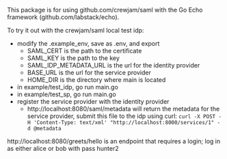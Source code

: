 This package is for using github.com/crewjam/saml with the Go Echo framework (github.com/labstack/echo).

To try it out with the crewjam/saml local test idp:

- modify the .example_env, save as .env, and export
  - SAML_CERT is the path to the certificate
  - SAML_KEY is the path to the key
  - SAML_IDP_METADATA_URL is the url for the identity provider
  - BASE_URL is the url for the service provider
  - HOME_DIR is the directory where main is located
- in example/test_idp, go run main.go
- in example/test_sp, go run main.go
- register the service provider with the identity provider
  - http://localhost:8080/saml/metadata will return the metadata for the service provider, submit this file to the idp using curl: 
`curl -X POST -H 'Content-Type: text/xml' "http://localhost:8000/services/1" -d @metadata`

http://localhost:8080/greets/hello is an endpoint that requires a login;
log in as either alice or bob with pass hunter2
